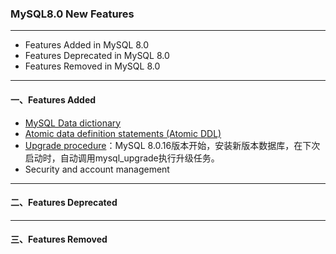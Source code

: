 ### MySQL8.0 New Features
--- 
+ Features Added in MySQL 8.0
+ Features Deprecated in MySQL 8.0
+ Features Removed in MySQL 8.0

---
#### 一、Features Added
+ [MySQL Data dictionary](https://dev.mysql.com/doc/refman/8.0/en/data-dictionary.html)
+ [Atomic data definition statements (Atomic DDL)](https://dev.mysql.com/doc/refman/8.0/en/atomic-ddl.html)
+ [Upgrade procedure](https://dev.mysql.com/doc/refman/8.0/en/upgrading-what-is-upgraded.html)：MySQL 8.0.16版本开始，安装新版本数据库，在下次启动时，自动调用mysql_upgrade执行升级任务。
+ Security and account management


---
#### 二、Features Deprecated




---
#### 三、Features Removed
